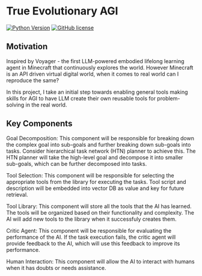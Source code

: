# True Evolutionary AGI 
[![Python Version](https://img.shields.io/badge/Python-3.9-blue.svg)](https://github.com/MineDojo/Voyager)
[![GitHub license](https://img.shields.io/github/license/MineDojo/Voyager)](https://github.com/MineDojo/Voyager/blob/main/LICENSE)
## Motivation
Inspired by Voyager - the first LLM-powered embodied lifelong learning agent in Minecraft that continuously explores the world.
However Minecraft is an API driven virtual digital world, when it comes to real world can I reproduce the same?

In this project, I take an initial step towards enabling general tools making skills for AGI to have LLM create their own reusable tools for problem-solving in the real world.

## Key Components
Goal Decomposition: This component will be responsible for breaking down the complex goal into sub-goals and further breaking down sub-goals into tasks. Consider hierarchical task network (HTN) planner to achieve this. The HTN planner will take the high-level goal and decompose it into smaller sub-goals, which can be further decomposed into tasks.

Tool Selection: This component will be responsible for selecting the appropriate tools from the library for executing the tasks. Tool script and description will be embedded into vector DB as value and key for future retrieval.

Tool Library: This component will store all the tools that the AI has learned. The tools will be organized based on their functionality and complexity. The AI will add new tools to the library when it successfuly creates them.

Critic Agent: This component will be responsible for evaluating the performance of the AI. If the task execution fails, the critic agent will provide feedback to the AI, which will use this feedback to improve its performance. 

Human Interaction: This component will allow the AI to interact with humans when it has doubts or needs assistance. 
